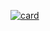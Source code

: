 [![card](https://github-readme-stats.vercel.app/api?username=Senguu&theme=Tokyonight)](https://github.com/anuraghazra/github-readme-stats)

